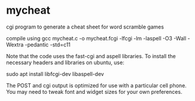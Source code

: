 # mycheat
cgi program to generate a cheat sheet for word scramble games

compile using gcc mycheat.c -o mycheat.fcgi -lfcgi -lm -laspell -O3 -Wall -Wextra -pedantic -std=c11

Note that the code uses the fast-cgi and aspell libraries. To install the necessary headers and libraries on ubuntu, use:

sudo apt install libfcgi-dev libaspell-dev

The POST and cgi output is optimized for use with a particular cell phone. You may need to tweak font and widget sizes for your own preferences.

